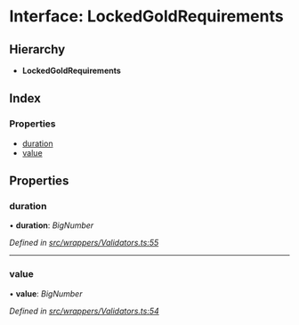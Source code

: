 # Interface: LockedGoldRequirements

## Hierarchy

* **LockedGoldRequirements**

## Index

### Properties

* [duration](_wrappers_validators_.lockedgoldrequirements.md#duration)
* [value](_wrappers_validators_.lockedgoldrequirements.md#value)

## Properties

###  duration

• **duration**: *BigNumber*

*Defined in [src/wrappers/Validators.ts:55](https://github.com/celo-org/celo-monorepo/blob/master/packages/contractkit/src/wrappers/Validators.ts#L55)*

___

###  value

• **value**: *BigNumber*

*Defined in [src/wrappers/Validators.ts:54](https://github.com/celo-org/celo-monorepo/blob/master/packages/contractkit/src/wrappers/Validators.ts#L54)*
